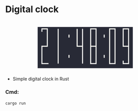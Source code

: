 # Digital clock

<h1 align="center">
  <img width="300px" src="./dgt_clock.png" />
</h1>

- Simple digital clock in Rust

### Cmd:
  ```bash
  cargo run
  ```
